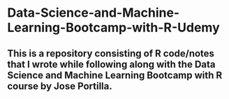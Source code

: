 # Data-Science-and-Machine-Learning-Bootcamp-with-R-Udemy
## This is a repository consisting of R code/notes that I wrote while following along with the Data Science and Machine Learning Bootcamp with R course by Jose Portilla.
